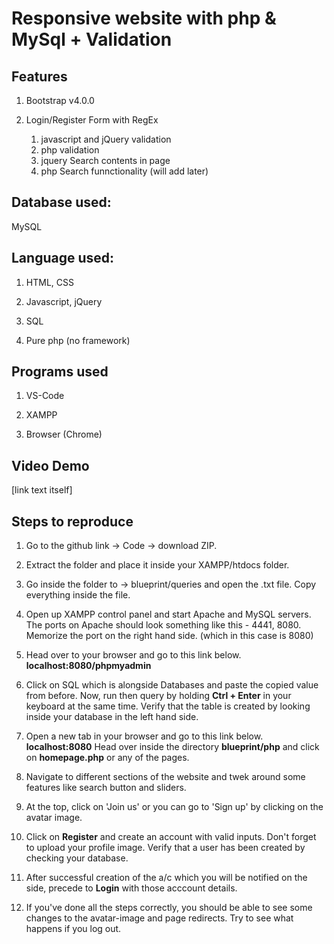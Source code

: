 # Responsive website with php & MySql + Validation

## Features

1. Bootstrap v4.0.0

1. Login/Register Form with RegEx

   1. javascript and jQuery validation
   1. php validation
   1. jquery Search contents in page
   1. php Search funnctionality (will add later)

## Database used:

MySQL

## Language used:

1. HTML, CSS

1. Javascript, jQuery

1. SQL

1. Pure php (no framework)

## Programs used

1. VS-Code

1. XAMPP

1. Browser (Chrome)

## Video Demo

[link text itself]

## Steps to reproduce

1. Go to the github link -> Code -> download ZIP.

1. Extract the folder and place it inside your XAMPP/htdocs folder.

1. Go inside the folder to -> blueprint/queries and open the .txt file.
   Copy everything inside the file.

1. Open up XAMPP control panel and start Apache and MySQL servers.
   The ports on Apache should look something like this - 4441, 8080.
   Memorize the port on the right hand side. (which in this case is 8080)

1. Head over to your browser and go to this link below.
   **localhost:8080/phpmyadmin**

1. Click on SQL which is alongside Databases and paste the copied value from before.
   Now, run then query by holding **Ctrl + Enter** in your keyboard at the same time.
   Verify that the table is created by looking inside your database in the left hand side.

1. Open a new tab in your browser and go to this link below.
   **localhost:8080**
   Head over inside the directory **blueprint/php** and click on **homepage.php** or any of the pages.

1. Navigate to different sections of the website and twek around some features like search button and sliders.

1. At the top, click on 'Join us' or you can go to 'Sign up' by clicking on the avatar image.

1. Click on **Register** and create an account with valid inputs. Don't forget to upload your profile image.
   Verify that a user has been created by checking your database.

1. After successful creation of the a/c which you will be notified on the side,
   precede to **Login** with those acccount details.

1. If you've done all the steps correctly, you should be able to see some changes to the avatar-image and page redirects.
   Try to see what happens if you log out.
